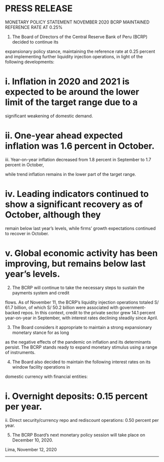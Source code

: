 # PRESS RELEASE

 MONETARY POLICY STATEMENT NOVEMBER 2020
 BCRP MAINTAINED REFERENCE RATE AT 0.25%

1. The Board of Directors of the Central Reserve Bank of Peru (BCRP) decided to continue its

expansionary policy stance, maintaining the reference rate at 0.25 percent and implementing
further liquidity injection operations, in light of the following developments:

# i. Inflation in 2020 and 2021 is expected to be around the lower limit of the target range due to a

significant weakening of domestic demand.

# ii. One-year ahead expected inflation was 1.6 percent in October.
 iii. Year-on-year inflation decreased from 1.8 percent in September to 1.7 percent in October,

while trend inflation remains in the lower part of the target range.

# iv. Leading indicators continued to show a significant recovery as of October, although they

remain below last year’s levels, while firms’ growth expectations continued to recover in
October.

# v. Global economic activity has been improving, but remains below last year’s levels.

2. The BCRP will continue to take the necessary steps to sustain the payments system and credit

flows. As of November 11, the BCRP’s liquidity injection operations totaled S/ 61.7 billion, of which
S/ 50.2 billion were associated with government-backed repos. In this context, credit to the private
sector grew 14.1 percent year-on-year in September, with interest rates declining steadily since
April.

3. The Board considers it appropriate to maintain a strong expansionary monetary stance for as long

as the negative effects of the pandemic on inflation and its determinants persist. The BCRP stands
ready to expand monetary stimulus using a range of instruments.

4. The Board also decided to maintain the following interest rates on its window facility operations in

domestic currency with financial entities:

# i. Overnight deposits: 0.15 percent per year.
 ii. Direct security/currency repo and rediscount operations: 0.50 percent per year.

5. The BCRP Board’s next monetary policy session will take place on December 10, 2020.

Lima, November 12, 2020


-----

